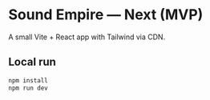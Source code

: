 # Sound Empire — Next (MVP)

A small Vite + React app with Tailwind via CDN.

## Local run
```bash
npm install
npm run dev
